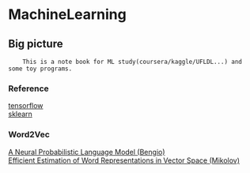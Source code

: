 MachineLearning
===============================

Big picture
------------------------------
		This is a note book for ML study(coursera/kaggle/UFLDL...) and some toy programs.

### Reference
[tensorflow]( https://www.tensorflow.org/)<br/>
[sklearn](http://scikit-learn.org/stable/index.html)<br/>

### Word2Vec
[A Neural Probabilistic Language Model (Bengio)](http://jmlr.org/papers/volume3/bengio03a/bengio03a.pdf)<br/>
[Efficient Estimation of Word Representations in Vector Space (Mikolov)](https://arxiv.org/pdf/1301.3781.pdf)<br/>
